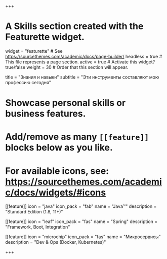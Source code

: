 +++
# A Skills section created with the Featurette widget.
widget = "featurette"  # See https://sourcethemes.com/academic/docs/page-builder/
headless = true  # This file represents a page section.
active = true  # Activate this widget? true/false
weight = 30  # Order that this section will appear.

title = "Знания и навыки"
subtitle = "Эти инструменты составляют мою профессию сегодня"

# Showcase personal skills or business features.
# Add/remove as many `[[feature]]` blocks below as you like.
# For available icons, see: https://sourcethemes.com/academic/docs/widgets/#icons

[[feature]]
  icon = "java"
  icon_pack = "fab"
  name = "Java&trade;"
  description = "Standard Edition (1.8, 11+)"
  
[[feature]]
  icon = "leaf"
  icon_pack = "fas"
  name = "Spring"
  description = "Framework, Boot, Integration"  
  
[[feature]]
  icon = "microchip"
  icon_pack = "fas"
  name = "Микросервисы"
  description = "Dev & Ops (Docker, Kubernetes)"

+++
